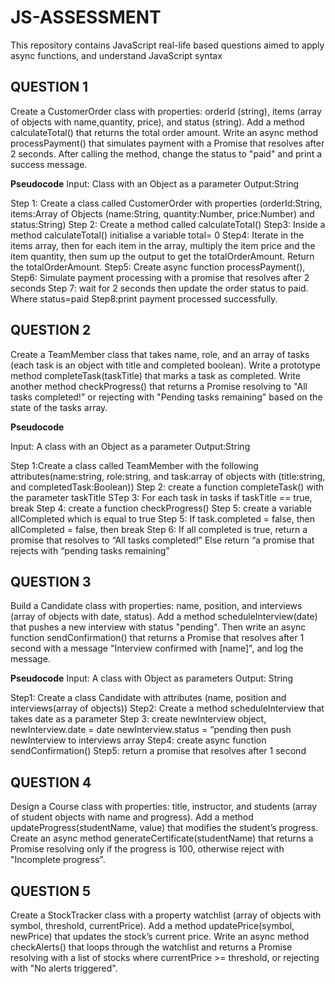 # JS-ASSESSMENT
This repository contains JavaScript real-life based questions aimed to apply async functions, and understand JavaScript syntax

## QUESTION 1
Create a CustomerOrder class with properties: orderId (string), items (array of objects with name,quantity, price), and status (string). Add a method calculateTotal() that returns the total order amount. Write an async method processPayment() that simulates payment with a Promise that resolves after 2 seconds. After calling the method, change the status to "paid" and print a success message.

**Pseudocode**
Input: Class with an Object as a parameter
Output:String

Step 1: Create a class called CustomerOrder with properties (orderId:String, items:Array of Objects (name:String, quantity:Number, price:Number) and status:String)
Step 2: Create a method called calculateTotal()
Step3: Inside a method calculateTotal() initialise a variable total= 0
Step4: Iterate in the items array, then for each item in the array,  multiply the item price and the item quantity, then sum up the output to get the totalOrderAmount. Return the totalOrderAmount.
Step5: Create async function processPayment(),
Step6: Simulate payment processing with a promise that resolves after  2 seconds
Step 7: wait for 2 seconds then update the order status to paid. Where status=paid
Step8:print payment processed successfully.

## QUESTION 2
Create a TeamMember class that takes name, role, and an array of tasks (each task is an object with title and completed boolean). Write a prototype method completeTask(taskTitle) that marks a task as completed. Write another method checkProgress() that returns a Promise resolving to "All tasks completed!" or rejecting with "Pending tasks remaining" based on the state of the tasks array.

**Pseudocode**

Input: A class with an Object as a parameter
Output:String

Step 1:Create a class called TeamMember with the following attributes(name:string, role:string, and task:array of objects with (title:string, and completedTask:Boolean))
Step 2: create a function completeTask() with the parameter taskTitle
STep 3: For each task in tasks if taskTitle == true, break
Step 4: create a function checkProgress()
Step 5: create a variable allCompleted which is equal to true
Step 5: If task.completed = false, then allCompleted = false, then break
Step 6: If all completed is true, return a promise that resolves to “All tasks completed!”
Else return “a promise that rejects with “pending tasks remaining”


## QUESTION 3
Build a Candidate class with properties: name, position, and interviews (array of objects with date, status). Add a method scheduleInterview(date) that pushes a new interview with status "pending". Then write an async function sendConfirmation() that returns a Promise that resolves after 1 second with a message "Interview confirmed with [name]", and log the message.

**Pseudocode**
Input: A class with Object as parameters
Output: String

Step1: Create a class Candidate with attributes (name, position and interviews(array of objects))
Step2: Create a method scheduleInterview that takes date as a parameter
Step 3: create newInterview object, 
newInterview.date = date
newInterview.status = “pending
then push newInterview to interviews array
Step4: create async function sendConfirmation()
Step5: return a promise that resolves after 1 second



## QUESTION 4
Design a Course class with properties: title, instructor, and students (array of student objects with name and progress). Add a method updateProgress(studentName, value) that modifies the student’s progress. Create an async method generateCertificate(studentName) that returns a Promise resolving only if the progress is 100, otherwise reject with "Incomplete progress".

## QUESTION 5
Create a StockTracker class with a property watchlist (array of objects with symbol, threshold, currentPrice). Add a method updatePrice(symbol, newPrice) that updates the stock’s current price. Write an async method checkAlerts() that loops through the watchlist and returns a Promise resolving with a list of stocks where currentPrice >= threshold, or rejecting with "No alerts triggered".


